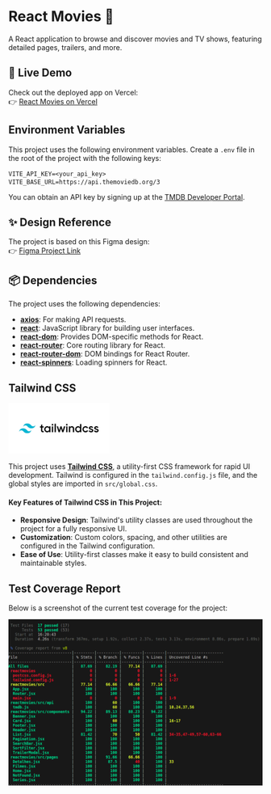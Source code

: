 # React Movies 🎥

A React application to browse and discover movies and TV shows, featuring detailed pages, trailers, and more.


## 🚀 Live Demo

Check out the deployed app on Vercel:  
👉 [React Movies on Vercel](https://reactmovies-iota.vercel.app/)


## Environment Variables

This project uses the following environment variables. Create a `.env` file in the root of the project with the following keys:

```plaintext
VITE_API_KEY=<your_api_key>
VITE_BASE_URL=https://api.themoviedb.org/3
```

You can obtain an API key by signing up at the [TMDB Developer Portal](https://developer.themoviedb.org/docs/getting-started).


## ✨ Design Reference

The project is based on this Figma design:  
👉 [Figma Project Link](https://www.figma.com/design/TfUYyO7lGs5KEtQnjErnaR/React-Movies-2.0-(Copy)?node-id=130-6&node-type=frame&t=dj1R1LGDh73mC7nM-0)


## 📦 Dependencies

The project uses the following dependencies:

- **[axios](https://axios-http.com/)**: For making API requests.
- **[react](https://react.dev/)**: JavaScript library for building user interfaces.
- **[react-dom](https://react.dev/)**: Provides DOM-specific methods for React.
- **[react-router](https://reactrouter.com/)**: Core routing library for React.
- **[react-router-dom](https://reactrouter.com/)**: DOM bindings for React Router.
- **[react-spinners](https://www.davidhu.io/react-spinners/)**: Loading spinners for React.


## Tailwind CSS

<p>
  <img src="./src/assets/tailwindcss.jpg" alt="stimulus image" width="200"/>
</p>

This project uses **[Tailwind CSS](https://tailwindcss.com/)**, a utility-first CSS framework for rapid UI development. Tailwind is configured in the `tailwind.config.js` file, and the global styles are imported in `src/global.css`.


#### Key Features of Tailwind CSS in This Project:

- **Responsive Design**: Tailwind's utility classes are used throughout the project for a fully responsive UI.
- **Customization**: Custom colors, spacing, and other utilities are configured in the Tailwind configuration.
- **Ease of Use**: Utility-first classes make it easy to build consistent and maintainable styles.


## Test Coverage Report

Below is a screenshot of the current test coverage for the project:

<img src="src/assets/coverage-report.png" alt="Coverage Report" width="600"/>

